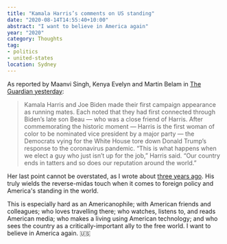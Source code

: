```yaml
---
title: "Kamala Harris’s comments on US standing"
date: "2020-08-14T14:55:40+10:00"
abstract: "I want to believe in America again"
year: "2020"
category: Thoughts
tag:
- politics
- united-states
location: Sydney
---
```

As reported by Maanvi Singh, Kenya Evelyn and Martin Belam in [The Guardian yesterday](https://www.theguardian.com/us-news/live/2020/aug/12/kamala-harris-joe-biden-donald-trump-vp-pick-elections-live-updates?page=with:block-5f347e928f085d9bdb7e6b9c#block-5f347e928f085d9bdb7e6b9c)\:

> Kamala Harris and Joe Biden made their first campaign appearance as running mates. Each noted that they had first connected through Biden’s late son Beau — who was a close friend of Harris. After commemorating the historic moment — Harris is the first woman of color to be nominated vice president by a major party — the Democrats vying for the White House tore down Donald Trump’s response to the coronavirus pandemic. “This is what happens when we elect a guy who just isn’t up for the job,” Harris said. “Our country ends in tatters and so does our reputation around the world.”

Her last point cannot be overstated, as I wrote about [three years ago](https://rubenerd.com/trump/). His truly wields the reverse-midas touch when it comes to foreign policy and America's standing in the world.

This is especially hard as an Americanophile; with American friends and colleagues; who loves travelling there; who watches, listens to, and reads American media; who makes a living using American technology; and who sees the country as a critically-important ally to the free world. I want to believe in America again. 🇺🇸

